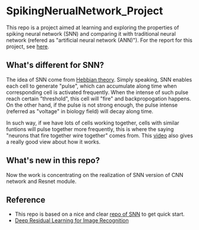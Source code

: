 # SpikingNerualNetwork_Project
This repo is a project aimed at learning and exploring the properties of spiking neural network (SNN) and comparing it with traditional neural network (refered as "artificial neural network (ANN)").
For the report for this project, see [here](https://drive.google.com/file/d/1QvE7DLFy5uhu-wbhMx4Cau3LNHy1XJTC/view?usp=sharing).

## What's different for SNN?
  The idea of SNN come from [Hebbian theory](https://en.wikipedia.org/wiki/Hebbian_theory). Simply speaking, SNN enables each cell to generate "pulse", which can accumulate along time when corresponding cell is activated frequently. When the intense of such pulse reach certain "threshold", this cell will "fire" and backpropogation happens. On the other hand, if the pulse is not strong enough, the pulse intense (referred as "voltage" in biology field) will decay along time.
  
  In such way, if we have lots of cells working together, cells with similar funtions will pulse together more frequently, this is where the saying "neurons that fire together wire together" comes from. This [video](https://www.youtube.com/watch?v=3JQ3hYko51Y) also gives a really good view about how it works.
  
## What's new in this repo?
  Now the work is concentrating on the realization of SNN version of CNN network and Resnet module.

## Reference
* This repo is based on a nice and clear [repo of SNN](https://github.com/guillaume-chevalier/Spiking-Neural-Network-SNN-with-PyTorch-where-Backpropagation-engenders-STDP) to get quick start.
* [Deep Residual Learning for Image Recognition](https://arxiv.org/pdf/1512.03385.pdf)
